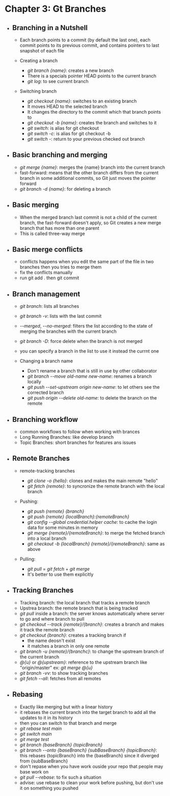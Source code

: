 # Chapter 3: Gt Branches

- ## Branching in a Nutshell

  - Each branch points to a commit (by default the last one), each commit points to its previous commit, and contains pointers to last snapshot of each file
  
  - Creating a branch
    - *git branch {name}*: creates a new branch
    - There is a specials pointer HEAD points to the current branch
    - *git log*: to see current branch
  
  - Switching branch
    - *git checkout {name}*: switches to an existing branch
    - It moves HEAD to the selected branch
    - It changes the directory to the commit which that branch points to
    - *git checkout -b {name}*: creates the branch and switches to it
    - *git switch*: is alias for git checkout
    - *git switch -c*: is alias for git checkout -b
    - *git switch -*: return to your previous checked out branch

- ## Basic branching and merging

  - *git merge {name}*: merges the {name} branch into the current branch
  - fast-forward: means that the other branch differs from the current branch in some additional commits, so Git just moves the pointer forward
  - *git branch -d {name}*: for deleting a branch

- ## Basic merging

  - When the merged branch last commit is not a child of the current branch, the fast-forward doesn't apply, so Git creates a new merge branch that has more than one parent
  - This is called three-way merge

- ## Basic merge conflicts

  - conflicts happens when you edit the same part of the file in two branches then you tries to merge them
  - fix the conflicts manually
  - run git add . then git commit

- ## Branch management
  
  - *git branch*: lists all branches
  - *git branch -v*: lists with the last commit
  - *--merged*, *--no-merged*: filters the list according to the state of merging the branches with the current branch
  - *git branch -D*: force delete when the branch is not merged
  - you can specify a branch in the list to use it instead the currnt one

  - Changing a branch name
    - Don't rename a branch that is still in use by other collaborator
    - *git branch --move old-name new-name*: renames a branch locally
    - *git push --set-upstream origin new-name*: to let others see the corrected branch
    - *git push origin --delete old-name*: to delete the branch on the remote

- ## Branching workflow

  - common workflows to follow when working with brances
  - Long Running Branches: like develop branch
  - Topic Branches: short branches for features ans issues

- ## Remote Branches

  - remote-tracking branches
    - *git clone -o {hello}*: clones and makes the main remote "hello"
    - *git fetch {remote}*: to syncronize the remote branch with the local branch
  
  - Pushing:
    - *git push {remote} {branch}*
    - *git push {remote} {localBranch}:{remoteBranch}*
    - *git config --global credential.helper cache*: to cache the login data for some minutes in memory
    - *git merge {remote}/{remoteBranch}*: to merge the fetched branch into a local branch
    - *git checkout -b {localBranch} {remote}/{remoteBranch}*: same as above

  - Pulling:
    - *git pull* = *git fetch* + *git merge*
    - It's better to use them explicitly
  
- ## Tracking Branches

  - Tracking branch: the local branch that tracks a remote branch
  - Upstrea branch: the remote branch that is being tracked
  - *git pull* inside a branch: the server knows automatically where server to go and where branch to pull
  - *git checkout --track {remote}/{branch}*: creates a branch and makes it track the remote branch
  - *git checkout {branch}*: creates a tracking branch if
    - the name deosn't exist
    - it matches a branch in only one remote
  - *git branch -u {remote}/{branchc}*: to change the upstream branch of the current branch
  - *@{u}* or *@{upstream}*: reference to the upstream branch like "origin/master" ex: *git merge @{u}*
  - *git branch -vv*: to show tracking branches
  - *git fetch --all*: fetches from all remotes

- ## Rebasing
  
  - Exactly like merging but with a linear history
  - it rebases the current branch into the target branch to add all the updates to it in its history
  - then you can switch to that branch and merge
  - *git rebase test main*
  - *git switch main*
  - *git merge test*
  - *git branch {baseBranch} {topicBranch}*
  - *git branch --onto {baseBranch} {subBaseBranch} {topicBranch}*: this rebases {topicBranch} into the {baseBranch} since it diverged from {subBaseBranch}
  - don't repase when you have work ouside your repo that people may base work on
  - *git pull --rebase*: to fix such a situation
  - advise: use rebase to clean your work before pushing, but don't use it on something you pushed
